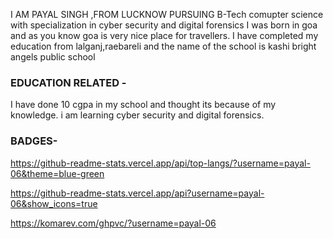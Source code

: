 I AM PAYAL SINGH ,FROM LUCKNOW 
PURSUING B-Tech comupter science with specialization in cyber security and digital forensics 
I was born in goa and as you know goa is very nice place for travellers. 
I have completed my education from lalganj,raebareli and the name of the school is kashi bright angels public school

### EDUCATION RELATED -
I have done 10 cgpa in my school and thought its because of my knowledge. i am learning cyber security and digital forensics.

### BADGES-
https://github-readme-stats.vercel.app/api/top-langs/?username=payal-06&theme=blue-green

https://github-readme-stats.vercel.app/api?username=payal-06&show_icons=true

https://komarev.com/ghpvc/?username=payal-06
